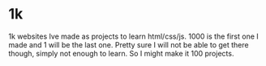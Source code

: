 # 1k
1k websites Ive made as projects to learn html/css/js. 1000 is the first one I made and 1 will be the last one. Pretty sure I will not be able to get there though, simply not enough to learn. So I might make it 100 projects.

